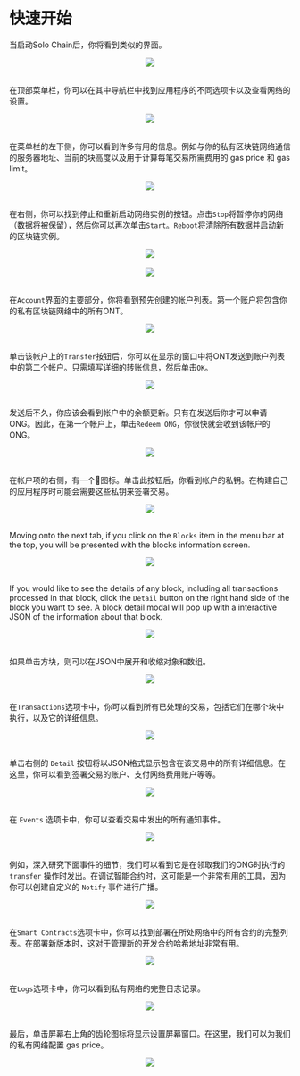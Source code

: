 # 快速开始

当启动Solo Chain后，你将看到类似的界面。

<div align="center"><img src="https://raw.githubusercontent.com/ontio/documentation/master/dev-website-docs/assets/solo-chain/00-home.png"><br><br></div>

在顶部菜单栏，你可以在其中导航栏中找到应用程序的不同选项卡以及查看网络的设置。

<div align="center"><img src="https://raw.githubusercontent.com/ontio/documentation/master/dev-website-docs/assets/solo-chain/01-menu-bar.png"><br><br></div>

在菜单栏的左下侧，你可以看到许多有用的信息。例如与你的私有区块链网络通信的服务器地址、当前的块高度以及用于计算每笔交易所需费用的 gas price 和 gas limit。

<div align="center"><img src="https://raw.githubusercontent.com/ontio/documentation/master/dev-website-docs/assets/solo-chain/02-server-addresses.png"><br><br></div>

在右侧，你可以找到停止和重新启动网络实例的按钮。点击`Stop`将暂停你的网络（数据将被保留），然后你可以再次单击`Start`。`Reboot`将清除所有数据并启动新的区块链实例。

<div align="center"><img src="https://raw.githubusercontent.com/ontio/documentation/master/dev-website-docs/assets/solo-chain/03-stop-reboot.png"><br><br></div>

<div align="center"><img src="https://raw.githubusercontent.com/ontio/documentation/master/dev-website-docs/assets/solo-chain/04-start.png"><br><br></div>

在`Account`界面的主要部分，你将看到预先创建的帐户列表。第一个账户将包含你的私有区块链网络中的所有ONT。

<div align="center"><img src="https://raw.githubusercontent.com/ontio/documentation/master/dev-website-docs/assets/solo-chain/05-starting-account.png" ><br><br></div>

单击该帐户上的`Transfer`按钮后，你可以在显示的窗口中将ONT发送到账户列表中的第二个帐户。只需填写详细的转账信息，然后单击`OK`。

<div align="center">
  <img src="https://raw.githubusercontent.com/ontio/documentation/master/dev-website-docs/assets/solo-chain/06-transfer.png" ><br><br>
</div>

发送后不久，你应该会看到帐户中的余额更新。只有在发送后你才可以申请ONG。因此，在第一个帐户上，单击`Redeem ONG`，你很快就会收到该帐户的ONG。

<div align="center">
  <img src="https://raw.githubusercontent.com/ontio/documentation/master/dev-website-docs/assets/solo-chain/07-claim.png" ><br><br>
</div>

在帐户项的右侧，有一个🔑图标。单击此按钮后，你看到帐户的私钥。在构建自己的应用程序时可能会需要这些私钥来签署交易。

<div align="center">
  <img src="https://raw.githubusercontent.com/ontio/documentation/master/dev-website-docs/assets/solo-chain/08-pk.png" ><br><br>
</div>

Moving onto the next tab, if you click on the `Blocks` item in the menu bar at the top, you will be presented with the blocks information screen.

<div align="center">
  <img src="https://raw.githubusercontent.com/ontio/documentation/master/dev-website-docs/assets/solo-chain/09-blocks.png" ><br><br>
</div>

If you would like to see the details of any block, including all transactions processed in that block, click the `Detail` button on the right hand side of the block you want to see. A block detail modal will pop up with a interactive JSON of the information about that block.

<div align="center">
  <img src="https://raw.githubusercontent.com/ontio/documentation/master/dev-website-docs/assets/solo-chain/10-block-detail.png" ><br><br>
</div>

如果单击方块，则可以在JSON中展开和收缩对象和数组。

<div align="center">
  <img src="https://raw.githubusercontent.com/ontio/documentation/master/dev-website-docs/assets/solo-chain/11-block-detail-open.png" ><br><br>
</div>

在`Transactions`选项卡中，你可以看到所有已处理的交易，包括它们在哪个块中执行，以及它的详细信息。

<div align="center">
  <img src="https://raw.githubusercontent.com/ontio/documentation/master/dev-website-docs/assets/solo-chain/12-transactions.png" ><br><br>
</div>

单击右侧的 `Detail` 按钮将以JSON格式显示包含在该交易中的所有详细信息。在这里，你可以看到签署交易的账户、支付网络费用账户等等。

<div align="center">
  <img src="https://raw.githubusercontent.com/ontio/documentation/master/dev-website-docs/assets/solo-chain/13-tx-details.png" ><br><br>
</div>

在 `Events` 选项卡中，你可以查看交易中发出的所有通知事件。

<div align="center">
  <img src="https://raw.githubusercontent.com/ontio/documentation/master/dev-website-docs/assets/solo-chain/14-events.png" ><br><br>
</div>

例如，深入研究下面事件的细节，我们可以看到它是在领取我们的ONG时执行的 `transfer` 操作时发出。在调试智能合约时，这可能是一个非常有用的工具，因为你可以创建自定义的 `Notify` 事件进行广播。

<div align="center">
  <img src="https://raw.githubusercontent.com/ontio/documentation/master/dev-website-docs/assets/solo-chain/15-transfer-event.png" ><br><br>
</div>

在`Smart Contracts`选项卡中，你可以找到部署在所处网络中的所有合约的完整列表。在部署新版本时，这对于管理新的开发合约哈希地址非常有用。

<div align="center">
  <img src="https://raw.githubusercontent.com/ontio/documentation/master/dev-website-docs/assets/solo-chain/16-smart-contracts.png" ><br><br>
</div>

在`Logs`选项卡中，你可以看到私有网络的完整日志记录。

<div align="center">
  <img src="https://raw.githubusercontent.com/ontio/documentation/master/dev-website-docs/assets/solo-chain/17-logs.png" ><br><br>
</div>

最后，单击屏幕右上角的齿轮图标将显示设置屏幕窗口。在这里，我们可以为我们的私有网络配置 gas price。

<div align="center">
  <img src="https://raw.githubusercontent.com/ontio/documentation/master/dev-website-docs/assets/solo-chain/18-settings.png" ><br><br>
</div>
